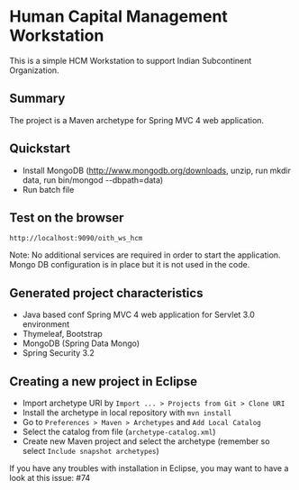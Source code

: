 Human Capital Management Workstation
====================================

This is a simple HCM Workstation to support Indian Subcontinent Organization. 


Summary
-------
The project is a Maven archetype for Spring MVC 4 web application.

Quickstart
----------
* Install MongoDB (http://www.mongodb.org/downloads, unzip, run mkdir data, run bin/mongod --dbpath=data)
* Run batch file

Test on the browser
-------------------

	http://localhost:9090/oith_ws_hcm

Note: No additional services are required in order to start the application. Mongo DB configuration is in place but it is not used in the code.

Generated project characteristics
-------------------------
* Java based conf Spring MVC 4 web application for Servlet 3.0 environment
* Thymeleaf, Bootstrap
* MongoDB (Spring Data Mongo)
* Spring Security 3.2

Creating a new project in Eclipse
----------------------------------

* Import archetype URI by `Import ... > Projects from Git > Clone URI`
* Install the archetype in local repository with `mvn install`
* Go to `Preferences > Maven > Archetypes` and `Add Local Catalog`
* Select the catalog from file (`archetype-catalog.xml`) 
* Create new Maven project and select the archetype (remember so select `Include snapshot archetypes`)

If you have any troubles with installation in Eclipse, you may want to have a look at this issue: #74

